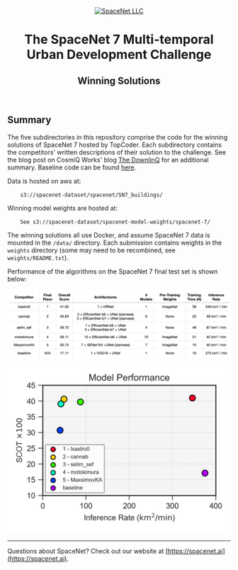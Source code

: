 <p align="center">
<a href="https://spacenet.ai"><img src="_data/sn_logo.png" width="350" alt="SpaceNet LLC"></a>
</p>
<h1 align="center">The SpaceNet 7 Multi-temporal Urban Development Challenge </h1>
<h2 align="center">Winning Solutions</h2>
<br>

## Summary

The five subdirectories in this repository comprise the code for the winning solutions of SpaceNet 7 hosted by TopCoder. Each subdirectory contains the competitors' written descriptions of their solution to the challenge. See the blog post on CosmiQ Works' blog [The DownlinQ](?) for an additional summary.  Baseline code can be found [here](https://github.com/CosmiQ/CosmiQ_SN7_Baseline).

Data is hosted on aws at:
```
	s3://spacenet-dataset/spacenet/SN7_buildings/
```

Winning model weights are hosted at:
```
	See s3://spacenet-dataset/spacenet-model-weights/spacenet-7/
```

The winning solutions all use Docker, and assume SpaceNet 7 data is mounted in the `/data/` directory.  Each submission contains weights in the `weights` directory (some may need to be recombined, see `weights/README.txt`).

Performance of the algorithms on the SpaceNet 7 final test set is shown below:

![alt text](_figs/table1.png)

![alt text](_figs/scot_rate_plot.png)

---------

Questions about SpaceNet? Check out our website at [https://spacenet.ai](https://spacenet.ai).



